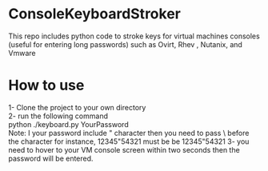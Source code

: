 # ConsoleKeyboardStroker
This repo includes python code to stroke keys for virtual machines consoles (useful for entering long passwords) such as Ovirt, Rhev , Nutanix, and Vmware
# How to use
1- Clone the project to your own directory <br />
2- run the following command <br />
   python ./keyboard.py YourPassword <br />
Note: I your password include " character then you need to pass \ before the character for instance, 12345"54321 must be be 12345\"54321
3- you need to hover to your VM console screen within two seconds then the password will be entered.

